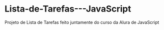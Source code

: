 # Lista-de-Tarefas---JavaScript
Projeto de Lista de Tarefas feito juntamente do curso da Alura de JavaScript
